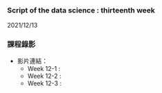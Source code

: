 ### Script of the data science : thirteenth week 
2021/12/13

### 課程錄影
* 影片連結： 
  * Week 12-1 : 
  * Week 12-2 : 
  * Week 12-3 : 
